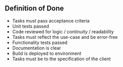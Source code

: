 ## Definition of Done
- Tasks must pass acceptance criteria
- Unit tests passed
- Code reviewed for logic / continuity / readability
- Tasks must reflect the use-case and be error-free
- Functionality tests passed
- Documentation is clear
- Build is deployed to environment
- Tasks must be to the specification of the client
